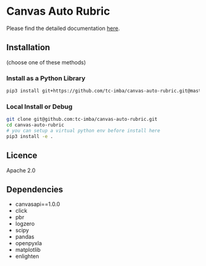 # Canvas Auto Rubric

Please find the detailed documentation [here](https://tc-imba.github.io/canvas-auto-rubric).

## Installation

(choose one of these methods)

### Install as a Python Library

```bash
pip3 install git+https://github.com/tc-imba/canvas-auto-rubric.git@master
```

### Local Install or Debug

```bash
git clone git@github.com:tc-imba/canvas-auto-rubric.git
cd canvas-auto-rubric
# you can setup a virtual python env before install here
pip3 install -e .
```

## Licence        
                  
Apache 2.0        
                  
## Dependencies   
                  
* canvasapi==1.0.0
* click           
* pbr             
* logzero         
* scipy           
* pandas          
* openpyxla       
* matplotlib      
* enlighten       